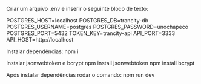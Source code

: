 Criar um arquivo .env e inserir o seguinte bloco de texto: 

  POSTGRES_HOST=localhost
  POSTGRES_DB=trancity-db
  POSTGRES_USERNAME=postgres
  POSTGRES_PASSWORD=unochapeco
  POSTGRES_PORT=5432
  TOKEN_KEY=trancity-api
  API_PORT=3333
  API_HOST=http://localhost

Instalar dependências:
  npm i

Instalar jsonwebtoken e bcrypt
  npm install jsonwebtoken
  npm install bcrypt

Após instalar dependências rodar o comando:
  npm run dev
